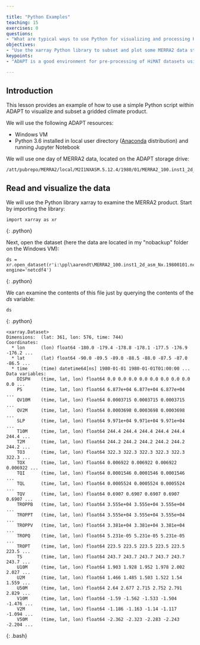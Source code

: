 ```yaml
---

title: "Python Examples"
teaching: 15
exercises: 0
questions: 
- "What are typical ways to use Python for visualizing and processing HiMAT data?"
objectives:
- "Use the xarray Python library to subset and plot some MERRA2 data stored on ADAPT"
keypoints:
- "ADAPT is a good environment for pre-processing of HiMAT datasets using open source toolkits."

---
```


## Introduction

This lesson provides an example of how to use a simple Python script within ADAPT to visualize and subset a gridded climate product.

We will use the following ADAPT resources:

* Windows VM
* Python 3.6 installed in local user directory ([Anaconda](https://geohackweek.github.io/Introductory/00-conda-tutorial/) distribution) and running Jupyter Notebook

We will use one day of MERRA2 data, located on the ADAPT storage drive:

```
/att/pubrepo/MERRA2/local/M2I1NXASM.5.12.4/1980/01/MERRA2_100.inst1_2d_asm_Nx.19800101.nc4
```

## Read and visualize the data

We will use the Python library xarray to examine the MERRA2 product. Start by importing the library:
 
~~~
import xarray as xr
~~~
{: .python}

Next, open the dataset (here the data are located in my "nobackup" folder on the Windows VM):

~~~
ds = xr.open_dataset(r'i:\ppl\aarendt\MERRA2_100.inst1_2d_asm_Nx.19800101.nc4', engine='netcdf4')
~~~
{: .python}

We can examine the contents of this file just by querying the contents of the *ds* variable:

~~~
ds
~~~
{: .python}

~~~
<xarray.Dataset>
Dimensions:  (lat: 361, lon: 576, time: 744)
Coordinates:
  * lon      (lon) float64 -180.0 -179.4 -178.8 -178.1 -177.5 -176.9 -176.2 ...
  * lat      (lat) float64 -90.0 -89.5 -89.0 -88.5 -88.0 -87.5 -87.0 -86.5 ...
  * time     (time) datetime64[ns] 1980-01-01 1980-01-01T01:00:00 ...
Data variables:
    DISPH    (time, lat, lon) float64 0.0 0.0 0.0 0.0 0.0 0.0 0.0 0.0 0.0 ...
    PS       (time, lat, lon) float64 6.877e+04 6.877e+04 6.877e+04 ...
    QV10M    (time, lat, lon) float64 0.0003715 0.0003715 0.0003715 ...
    QV2M     (time, lat, lon) float64 0.0003698 0.0003698 0.0003698 ...
    SLP      (time, lat, lon) float64 9.971e+04 9.971e+04 9.971e+04 ...
    T10M     (time, lat, lon) float64 244.4 244.4 244.4 244.4 244.4 244.4 ...
    T2M      (time, lat, lon) float64 244.2 244.2 244.2 244.2 244.2 244.2 ...
    TO3      (time, lat, lon) float64 322.3 322.3 322.3 322.3 322.3 322.3 ...
    TOX      (time, lat, lon) float64 0.006922 0.006922 0.006922 0.006922 ...
    TQI      (time, lat, lon) float64 0.0001546 0.0001546 0.0001546 ...
    TQL      (time, lat, lon) float64 0.0005524 0.0005524 0.0005524 ...
    TQV      (time, lat, lon) float64 0.6907 0.6907 0.6907 0.6907 0.6907 ...
    TROPPB   (time, lat, lon) float64 3.555e+04 3.555e+04 3.555e+04 ...
    TROPPT   (time, lat, lon) float64 3.555e+04 3.555e+04 3.555e+04 ...
    TROPPV   (time, lat, lon) float64 3.381e+04 3.381e+04 3.381e+04 ...
    TROPQ    (time, lat, lon) float64 5.231e-05 5.231e-05 5.231e-05 ...
    TROPT    (time, lat, lon) float64 223.5 223.5 223.5 223.5 223.5 223.5 ...
    TS       (time, lat, lon) float64 243.7 243.7 243.7 243.7 243.7 243.7 ...
    U10M     (time, lat, lon) float64 1.903 1.928 1.952 1.978 2.002 2.027 ...
    U2M      (time, lat, lon) float64 1.466 1.485 1.503 1.522 1.54 1.559 ...
    U50M     (time, lat, lon) float64 2.64 2.677 2.715 2.752 2.791 2.829 ...
    V10M     (time, lat, lon) float64 -1.59 -1.562 -1.533 -1.504 -1.476 ...
    V2M      (time, lat, lon) float64 -1.186 -1.163 -1.14 -1.117 -1.094 ...
    V50M     (time, lat, lon) float64 -2.362 -2.323 -2.283 -2.243 -2.204 ...
~~~
{: .bash}

